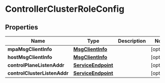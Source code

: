 # ControllerClusterRoleConfig

## Properties
Name | Type | Description | Notes
------------ | ------------- | ------------- | -------------
**mpaMsgClientInfo** | [**MsgClientInfo**](MsgClientInfo.md) |  |  [optional]
**hostMsgClientInfo** | [**MsgClientInfo**](MsgClientInfo.md) |  |  [optional]
**controlPlaneListenAddr** | [**ServiceEndpoint**](ServiceEndpoint.md) |  |  [optional]
**controlClusterListenAddr** | [**ServiceEndpoint**](ServiceEndpoint.md) |  |  [optional]
